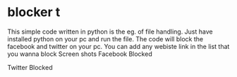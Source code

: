 # blocker t
This simple code written in python is the eg. of  file handling.
Just have installed python on your pc and run the file.
The code will block the facebook and twitter on your pc.
You can add any webiste link in the list that you wanna block
Screen shots
Facebook Blocked
 


Twitter Blocked
 
